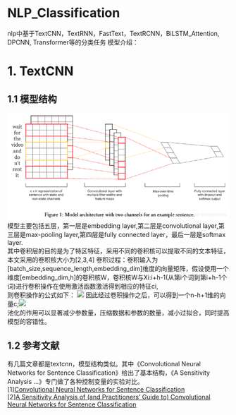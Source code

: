 # NLP_Classification
nlp中基于TextCNN，TextRNN，FastText，TextRCNN，BiLSTM_Attention, DPCNN, Transformer等的分类任务
模型介绍：
# 1. TextCNN
## 1.1 模型结构
![Image text](https://github.com/SmileLLJuan/NLP_Classification/blob/main/images/TextCNN.png)
模型主要包括五层，第一层是embedding layer,第二层是convolutional layer,第三层是max-pooling layer,第四层是fully connected layer，最后一层是softmax layer.<br/>
其中卷积层的目的是为了特区特征，采用不同的卷积核可以提取不同的文本特征，本文采用的卷积核大小为[2,3,4]
卷积过程：卷积输入为[batch_size,sequence_length,embedding_dim]维度的向量矩阵，假设使用一个维度[embedding_dim,h]的卷积核W，卷积核W与Xi:i+h-1(从第i个词到第i+h-1个词)进行卷积操作在使用激活函数激活得到相应的特征ci,<br/>
则卷积操作的公式如下：
<img src="http://chart.googleapis.com/chart?cht=tx&chl= c_i=f(W \cdot X_{i:i+h-1} + b)" style="border:none;">
因此经过卷积操作之后，可以得到一个n-h+1维的向量c;<img src="http://chart.googleapis.com/chart?cht=tx&chl= C=[c_1,c_2,...,C_{n-h+1}]" style="border:none;">
<br/>
池化的作用可以显著减少参数量，压缩数据和参数的数量，减小过拟合，同时提高模型的容错性。

## 1.2 参考文献
有几篇文章都是textcnn，模型结构类似。其中《Convolutional Neural Networks for Sentence Classification》给出了基本结构，《A Sensitivity Analysis ...》专门做了各种控制变量的实验对比。<br/>
[1][Convolutional Neural Networks for Sentence Classification](https://arxiv.org/pdf/1408.5882.pdf) <br/>
[2][A Sensitivity Analysis of (and Practitioners’ Guide to) Convolutional Neural Networks for Sentence Classification](https://arxiv.org/pdf/1510.03820.pdf)<br/>

